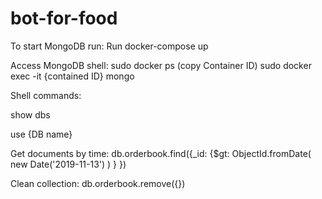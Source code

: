# bot-for-food

To start MongoDB run:
Run docker-compose up


Access MongoDB shell: 
sudo docker ps (copy Container ID)
sudo docker exec -it {contained ID} mongo


Shell commands:

show dbs	

use {DB name}

Get documents by time:
db.orderbook.find({_id: {$gt: ObjectId.fromDate( new Date('2019-11-13') ) } })

Clean collection:
db.orderbook.remove({})

